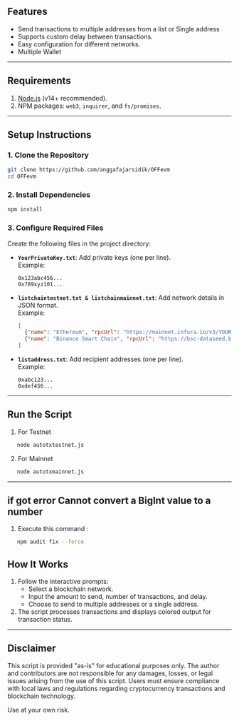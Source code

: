 ## **Features**
- Send transactions to multiple addresses from a list or Single address
- Supports custom delay between transactions.
- Easy configuration for different networks.
- Multiple Wallet
---

## **Requirements**
1. [Node.js](https://nodejs.org/) (v14+ recommended).
2. NPM packages: `web3`, `inquirer`, and `fs/promises`.

---

## **Setup Instructions**

### **1. Clone the Repository**
```bash
git clone https://github.com/anggafajarsidik/OFFevm
cd OFFevm
```

### **2. Install Dependencies**
```bash
npm install
```

### **3. Configure Required Files**
Create the following files in the project directory:  

- **`YourPrivateKey.txt`**: Add private keys (one per line).  
  Example:  
  ```
  0x123abc456...
  0x789xyz101...
  ```

- **`listchaintestnet.txt & listchainmainnet.txt`**: Add network details in JSON format.  
  Example:  
  ```json
  [
    {"name": "Ethereum", "rpcUrl": "https://mainnet.infura.io/v3/YOUR_INFURA_KEY", "chainId": 1, "symbol": "ETH"},
    {"name": "Binance Smart Chain", "rpcUrl": "https://bsc-dataseed.binance.org/", "chainId": 56, "symbol": "BNB"}
  ]
  ```

- **`listaddress.txt`**: Add recipient addresses (one per line).  
  Example:  
  ```
  0xabc123...
  0xdef456...
  ```

---

## **Run the Script**
1. For Testnet
```bash
   node autotxtestnet.js
   ```
2. For Mainnet
```bash
   node autotxmainnet.js
   ```
---
## **if got error Cannot convert a BigInt value to a number**
1. Execute this command :
```bash
   npm audit fix --force
   ```

## **How It Works**
1. Follow the interactive prompts:
   - Select a blockchain network.
   - Input the amount to send, number of transactions, and delay.
   - Choose to send to multiple addresses or a single address.
2. The script processes transactions and displays colored output for transaction status.

---

## **Disclaimer**
This script is provided "as-is" for educational purposes only. The author and contributors are not responsible for any damages, losses, or legal issues arising from the use of this script. Users must ensure compliance with local laws and regulations regarding cryptocurrency transactions and blockchain technology.

Use at your own risk.
